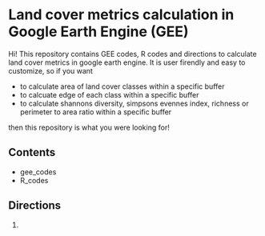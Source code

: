 # Land cover metrics calculation in Google Earth Engine (GEE) 

Hi! 
This repository contains GEE codes, R codes and directions to calculate land cover metrics in google earth engine. 
It is user firendly and easy to customize, so if you want 
 - to calculate area of land cover classes within a specific buffer
 - to calcuate edge of each class within a specific buffer
 - to calculate shannons diversity, simpsons evennes index, richness or perimeter to area ratio within a specific buffer

then this repository is what you were looking for!

## Contents 
- gee_codes
- R_codes

## Directions 
1. 
